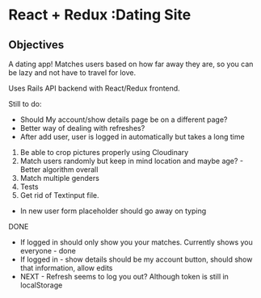 # React + Redux :Dating Site

## Objectives

A dating app! Matches users based on how far away they are, so you can be lazy and not have to travel for love.

Uses Rails API backend with React/Redux frontend.

Still to do:

- Should My account/show details page be on a different page?
- Better way of dealing with refreshes?
- After add user, user is logged in automatically but takes a long time
1. Be able to crop pictures properly using Cloudinary
2. Match users randomly but keep in mind location and maybe age? - Better algorithm overall
3. Match multiple genders
5. Tests
7. Get rid of Textinput file.
- In new user form placeholder should go away on typing

DONE
- If logged in should only show you your matches. Currently shows you everyone - done
- If logged in - show details should be my account button, should show that information, allow edits
- NEXT - Refresh seems to log you out? Although token is still in localStorage
